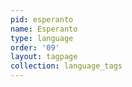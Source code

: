 ```yaml
---
pid: esperanto
name: Esperanto
type: language
order: '09'
layout: tagpage
collection: language_tags
---
```

